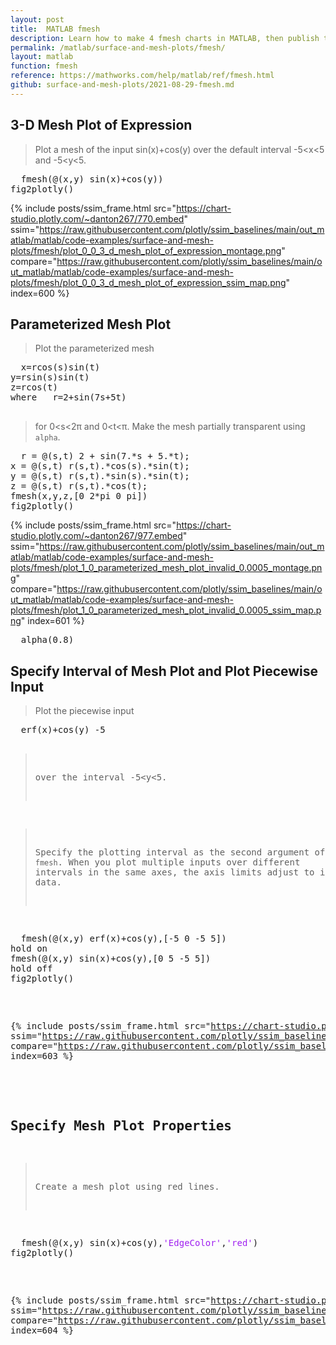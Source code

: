 ```yaml
---
layout: post
title:  MATLAB fmesh
description: Learn how to make 4 fmesh charts in MATLAB, then publish them to the Web with Plotly.
permalink: /matlab/surface-and-mesh-plots/fmesh/
layout: matlab
function: fmesh
reference: https://mathworks.com/help/matlab/ref/fmesh.html
github: surface-and-mesh-plots/2021-08-29-fmesh.md
---
```


## 3-D Mesh Plot of Expression

> Plot a mesh of the input sin(x)+cos(y) over the default interval -5<x<5 and -5<y<5.

<pre class="mcode">
  fmesh(@(x,y) sin(x)+cos(y))
fig2plotly()
</pre>

{% include posts/ssim_frame.html 
  src="https://chart-studio.plotly.com/~danton267/770.embed" 
  ssim="https://raw.githubusercontent.com/plotly/ssim_baselines/main/out_matlab/matlab/code-examples/surface-and-mesh-plots/fmesh/plot_0_0_3_d_mesh_plot_of_expression_montage.png" 
  compare="https://raw.githubusercontent.com/plotly/ssim_baselines/main/out_matlab/matlab/code-examples/surface-and-mesh-plots/fmesh/plot_0_0_3_d_mesh_plot_of_expression_ssim_map.png" 
  index=600
%}



<!--------------------- EXAMPLE BREAK ------------------------->

## Parameterized Mesh Plot

> Plot the parameterized mesh



<pre>
  x=rcos(s)sin(t)	
y=rsin(s)sin(t)	
z=rcos(t)	
where	r=2+sin(7s+5t)	

</pre>



> for 0<s<2π and 0<t<π. Make the mesh partially transparent using `alpha`.

<pre class="mcode">
  r = @(s,t) 2 + sin(7.*s + 5.*t);
x = @(s,t) r(s,t).*cos(s).*sin(t);
y = @(s,t) r(s,t).*sin(s).*sin(t);
z = @(s,t) r(s,t).*cos(t);
fmesh(x,y,z,[0 2*pi 0 pi])
fig2plotly()
</pre>

{% include posts/ssim_frame.html 
  src="https://chart-studio.plotly.com/~danton267/977.embed" 
  ssim="https://raw.githubusercontent.com/plotly/ssim_baselines/main/out_matlab/matlab/code-examples/surface-and-mesh-plots/fmesh/plot_1_0_parameterized_mesh_plot_invalid_0.0005_montage.png" 
  compare="https://raw.githubusercontent.com/plotly/ssim_baselines/main/out_matlab/matlab/code-examples/surface-and-mesh-plots/fmesh/plot_1_0_parameterized_mesh_plot_invalid_0.0005_ssim_map.png" 
  index=601
%}

<pre>
  alpha(0.8)
</pre>



<!--------------------- EXAMPLE BREAK ------------------------->

## Specify Interval of Mesh Plot and Plot Piecewise Input

> Plot the piecewise input



<pre>
  erf(x)+cos(y)	-5<x<0	
sin(x)+cos(y)	0<x<5	

</pre>



> over the interval -5<y<5. 

> Specify the plotting interval as the second argument of `fmesh`. When you plot multiple inputs over different intervals in the same axes, the axis limits adjust to include all the data. 

<pre class="mcode">
  fmesh(@(x,y) erf(x)+cos(y),[-5 0 -5 5])
hold on
fmesh(@(x,y) sin(x)+cos(y),[0 5 -5 5])
hold off
fig2plotly()
</pre>

{% include posts/ssim_frame.html 
  src="https://chart-studio.plotly.com/~danton267/772.embed" 
  ssim="https://raw.githubusercontent.com/plotly/ssim_baselines/main/out_matlab/matlab/code-examples/surface-and-mesh-plots/fmesh/plot_2_0_specify_interval_of_mesh_plot_and_plot_piecewise_in_montage.png" 
  compare="https://raw.githubusercontent.com/plotly/ssim_baselines/main/out_matlab/matlab/code-examples/surface-and-mesh-plots/fmesh/plot_2_0_specify_interval_of_mesh_plot_and_plot_piecewise_in_ssim_map.png" 
  index=603
%}



<!--------------------- EXAMPLE BREAK ------------------------->

## Specify Mesh Plot Properties

> Create a mesh plot using red lines.

<pre class="mcode">
  fmesh(@(x,y) sin(x)+cos(y),<span style='color:#A020F0'>'EdgeColor'</span>,<span style='color:#A020F0'>'red'</span>)
fig2plotly()
</pre>

{% include posts/ssim_frame.html 
  src="https://chart-studio.plotly.com/~danton267/774.embed" 
  ssim="https://raw.githubusercontent.com/plotly/ssim_baselines/main/out_matlab/matlab/code-examples/surface-and-mesh-plots/fmesh/plot_3_0_specify_mesh_plot_properties_montage.png" 
  compare="https://raw.githubusercontent.com/plotly/ssim_baselines/main/out_matlab/matlab/code-examples/surface-and-mesh-plots/fmesh/plot_3_0_specify_mesh_plot_properties_ssim_map.png" 
  index=604
%}



<!--------------------- EXAMPLE BREAK ------------------------->

